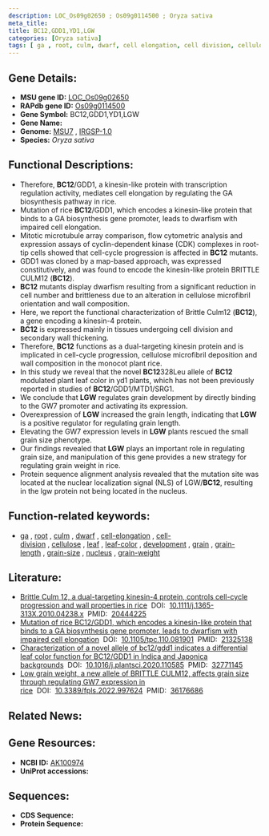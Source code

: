 ```yaml
---
description: LOC_Os09g02650 ; Os09g0114500 ; Oryza sativa
meta_title:
title: BC12,GDD1,YD1,LGW
categories: [Oryza sativa]
tags: [ ga , root, culm, dwarf, cell elongation, cell division, cellulose, leaf, leaf color, development, grain, grain length, grain size, nucleus, grain weight]
---
```


## Gene Details:
- **MSU gene ID:** [LOC_Os09g02650](http://rice.uga.edu/cgi-bin/ORF_infopage.cgi?orf=LOC_Os09g02650)  
- **RAPdb gene ID:** [Os09g0114500](https://rapdb.dna.affrc.go.jp/locus/?name=Os09g0114500)  
- **Gene Symbol:** BC12,GDD1,YD1,LGW
- **Gene Name:**
- **Genome:**  [MSU7](http://rice.uga.edu/)&nbsp;,&nbsp;[IRGSP-1.0](https://rapdb.dna.affrc.go.jp/download/irgsp1.html)
- **Species:** *Oryza sativa*

## Functional Descriptions:
   - Therefore, **BC12**/GDD1, a kinesin-like protein with transcription regulation activity, mediates cell elongation by regulating the GA biosynthesis pathway in rice.
   - Mutation of rice **BC12**/GDD1, which encodes a kinesin-like protein that binds to a GA biosynthesis gene promoter, leads to dwarfism with impaired cell elongation.
   - Mitotic microtubule array comparison, flow cytometric analysis and expression assays of cyclin-dependent kinase (CDK) complexes in root-tip cells showed that cell-cycle progression is affected in **BC12** mutants.
   - GDD1 was cloned by a map-based approach, was expressed constitutively, and was found to encode the kinesin-like protein BRITTLE CULM12 (**BC12**).
   - **BC12** mutants display dwarfism resulting from a significant reduction in cell number and brittleness due to an alteration in cellulose microfibril orientation and wall composition.
   - Here, we report the functional characterization of Brittle Culm12 (**BC12**), a gene encoding a kinesin-4 protein.
   - **BC12** is expressed mainly in tissues undergoing cell division and secondary wall thickening.
   - Therefore, **BC12** functions as a dual-targeting kinesin protein and is implicated in cell-cycle progression, cellulose microfibril deposition and wall composition in the monocot plant rice.
   - In this study we reveal that the novel **BC12**328Leu allele of **BC12** modulated plant leaf color in yd1 plants, which has not been previously reported in studies of **BC12**/GDD1/MTD1/SRG1.
   - We conclude that **LGW** regulates grain development by directly binding to the GW7 promoter and activating its expression.
   - Overexpression of **LGW** increased the grain length, indicating that **LGW** is a positive regulator for regulating grain length.
   - Elevating the GW7 expression levels in **LGW** plants rescued the small grain size phenotype.
   - Our findings revealed that **LGW** plays an important role in regulating grain size, and manipulation of this gene provides a new strategy for regulating grain weight in rice.
   - Protein sequence alignment analysis revealed that the mutation site was located at the nuclear localization signal (NLS) of LGW/**BC12**, resulting in the lgw protein not being located in the nucleus.

## Function-related keywords:
   - [ga](/tags/ga/)&nbsp;,&nbsp;[root](/tags/root/)&nbsp;,&nbsp;[culm](/tags/culm/)&nbsp;,&nbsp;[dwarf](/tags/dwarf/)&nbsp;,&nbsp;[cell-elongation](/tags/cell-elongation/)&nbsp;,&nbsp;[cell-division](/tags/cell-division/)&nbsp;,&nbsp;[cellulose](/tags/cellulose/)&nbsp;,&nbsp;[leaf](/tags/leaf/)&nbsp;,&nbsp;[leaf-color](/tags/leaf-color/)&nbsp;,&nbsp;[development](/tags/development/)&nbsp;,&nbsp;[grain](/tags/grain/)&nbsp;,&nbsp;[grain-length](/tags/grain-length/)&nbsp;,&nbsp;[grain-size](/tags/grain-size/)&nbsp;,&nbsp;[nucleus](/tags/nucleus/)&nbsp;,&nbsp;[grain-weight](/tags/grain-weight/)

## Literature:
   - [Brittle Culm 12, a dual-targeting kinesin-4 protein, controls cell-cycle progression and wall properties in rice](https://www.doi.org/10.1111/j.1365-313X.2010.04238.x)&nbsp;&nbsp;DOI:&nbsp;&nbsp;[10.1111/j.1365-313X.2010.04238.x](https://www.doi.org/10.1111/j.1365-313X.2010.04238.x)&nbsp;&nbsp;PMID:&nbsp;&nbsp;[20444225](https://pubmed.ncbi.nlm.nih.gov/20444225/)
   - [Mutation of rice BC12/GDD1, which encodes a kinesin-like protein that binds to a GA biosynthesis gene promoter, leads to dwarfism with impaired cell elongation](https://www.doi.org/10.1105/tpc.110.081901)&nbsp;&nbsp;DOI:&nbsp;&nbsp;[10.1105/tpc.110.081901](https://www.doi.org/10.1105/tpc.110.081901)&nbsp;&nbsp;PMID:&nbsp;&nbsp;[21325138](https://pubmed.ncbi.nlm.nih.gov/21325138/)
   - [Characterization of a novel allele of bc12/gdd1 indicates a differential leaf color function for BC12/GDD1 in Indica and Japonica backgrounds](https://www.doi.org/10.1016/j.plantsci.2020.110585)&nbsp;&nbsp;DOI:&nbsp;&nbsp;[10.1016/j.plantsci.2020.110585](https://www.doi.org/10.1016/j.plantsci.2020.110585)&nbsp;&nbsp;PMID:&nbsp;&nbsp;[32771145](https://pubmed.ncbi.nlm.nih.gov/32771145/)
   - [Low grain weight, a new allele of BRITTLE CULM12, affects grain size through regulating GW7 expression in rice](https://www.doi.org/10.3389/fpls.2022.997624)&nbsp;&nbsp;DOI:&nbsp;&nbsp;[10.3389/fpls.2022.997624](https://www.doi.org/10.3389/fpls.2022.997624)&nbsp;&nbsp;PMID:&nbsp;&nbsp;[36176686](https://pubmed.ncbi.nlm.nih.gov/36176686/)

## Related News:

## Gene Resources:
- **NCBI ID:**  [AK100974](http://www.ncbi.nlm.nih.gov/nuccore/AK100974)
- **UniProt accessions:** [](https://www.uniprot.org/uniprotkb//entry)

## Sequences:
- **CDS Sequence:**
- **Protein Sequence:**
